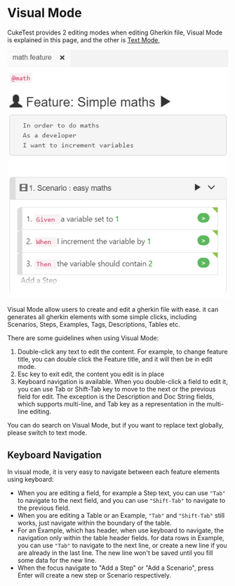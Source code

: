 # Visual Mode

CukeTest provides 2 editing modes when editing Gherkin file, Visual Mode is explained in this page, and the other is [Text Mode](text_mode.md),

![](../.gitbook/assets/feature_visual1.png)

Visual Mode allow users to create and edit a gherkin file with ease. it can generates all gherkin elements with some simple clicks, including Scenarios, Steps, Examples, Tags, Descriptions, Tables etc.

There are some guidelines when using Visual Mode:  
1. Double-click any text to edit the content. For example, to change feature title, you can double click the Feature title, and it will then be in edit mode.  
2. Esc key to exit edit, the content you edit is in place  
3. Keyboard navigation is available. When you double-click a field to edit it, you can use Tab or Shift-Tab key to move to the next or the previous field for edit. The exception is the Description and Doc String fields, which supports multi-line, and Tab key as a representation in the multi-line editing.

You can do search on Visual Mode, but if you want to replace text globally, please switch to text mode.

## Keyboard Navigation

In visual mode, it is very easy to navigate between each feature elements using keyboard:

* When you are editing a field, for example a Step text, you can use `"Tab"` to navigate to the next field, and you can use `"Shift-Tab"` to navigate to the previous field.
* When you are editing a Table or an Example, `"Tab"` and `"Shift-Tab"` still works, just navigate within the boundary of the table. 
* For an Example, which has header, when use keyboard to navigate, the navigation only within the table header fields. for data rows in Example, you can use `"Tab"` to navigate to the next line, or create a new line if you are already in the last line. The new line won't be saved until you fill some data for the new line.
* When the focus navigate to "Add a Step" or "Add a Scenario", press Enter will create a new step or Scenario respectively.

